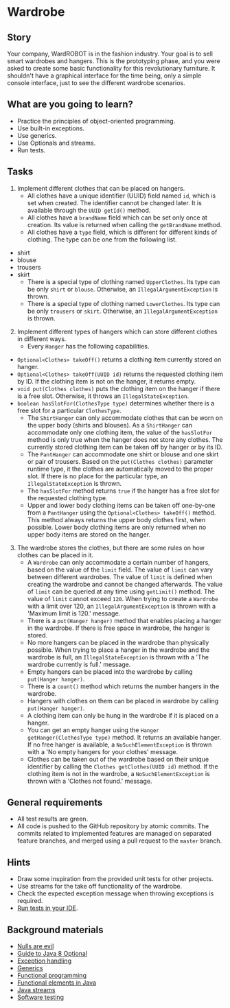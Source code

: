# Wardrobe

## Story

Your company, WardROBOT is in the fashion industry. Your goal is to sell smart wardrobes and hangers.
This is the prototyping phase, and you were asked to create some basic functionality for
this revolutionary furniture. It shouldn't have a graphical interface for the time being,
only a simple console interface, just to see the different wardrobe scenarios.

## What are you going to learn?

- Practice the principles of object-oriented programming.
- Use built-in exceptions.
- Use generics.
- Use Optionals and streams.
- Run tests.

## Tasks

1. Implement different clothes that can be placed on hangers.
    - All clothes have a unique identifier (UUID) field named `id`, which is set when created. The identifier cannot be changed later. It is available through the `UUID getId()` method.
    - All clothes have a `brandName` field which can be set only once at creation. Its value is returned when calling the `getBrandName` method.
    - All clothes have a `type` field, which is different for different kinds of clothing.
The type can be one from the following list.
- shirt
- blouse
- trousers
- skirt
    - There is a special type of clothing named `UpperClothes`. Its type can be only `shirt` or `blouse`. Otherwise, an `IllegalArgumentException` is thrown.
    - There is a special type of clothing named `LowerClothes`. Its type can be only `trousers` or `skirt`. Otherwise, an `IllegalArgumentException` is thrown.

2. Implement different types of hangers which can store different clothes in different ways.
    - Every `Hanger` has the following capabilities.
- `Optional<Clothes> takeOff()` returns a clothing item currently stored on hanger.
- `Optional<Clothes> takeOff(UUID id)` returns the requested clothing item by ID. If the clothing item is not on the hanger, it returns empty.
- `void put(Clothes clothes)` puts the clothing item on the hanger if there is a free slot. Otherwise, it throws an `IllegalStateException`.
- `boolean hasSlotFor(ClothesType type)` determines whether there is a free slot for a particular `ClothesType`.
    - The `ShirtHanger` can only accommodate clothes that can be worn on the upper body (shirts and blouses). As a `ShirtHanger` can accommodate only one clothing item, the value of the `hasSlotFor` method is only true when the hanger does not store any clothes. The currently stored clothing item can be taken off by hanger or by its ID.
    - The `PantHanger` can accommodate one shirt or blouse and one skirt or pair of trousers. Based on the `put(Clothes clothes)` parameter runtime type, it the clothes are automatically moved to the proper slot. If there is no place for the particular type, an `IllegalStateException` is thrown.
    - The `hasSlotFor` method returns `true` if the hanger has a free slot for the requested clothing type.
    - Upper and lower body clothing items can be taken off one-by-one from a `PantHanger` using the `Optional<Clothes> takeOff()` method. This method always returns the upper body clothes first, when possible. Lower body clothing items are only returned when no upper body items are stored on the hanger.

3. The wardrobe stores the clothes, but there are some rules on how clothes can be placed in it.
    - A `Wardrobe` can only accommodate a certain number of hangers, based on the value of the `limit` field. The value of `limit` can vary between different wardrobes. The value of `limit` is defined when creating the wardrobe and cannot be changed afterwards. The value of `limit` can be queried at any time using `getLimit()` method. The value of `limit` cannot exceed `120`. When trying to create a `Wardrobe` with a limit over 120, an `IllegalArgumentException` is thrown with a 'Maximum limit is 120.' message.
    - There is a `put(Hanger hanger)` method that enables placing a hanger in the wardrobe. If there is free space in wardrobe, the hanger is stored.
    - No more hangers can be placed in the wardrobe than physically possible. When trying to place a hanger in the wardrobe and the wardrobe is full, an `IllegalStateException` is thrown with a 'The wardrobe currently is full.' message.
    - Empty hangers can be placed into the wardrobe by calling `put(Hanger hanger)`.
    - There is a `count()` method which returns the number hangers in the wardrobe.
    - Hangers with clothes on them can be placed in wardrobe by calling `put(Hanger hanger)`.
    - A clothing item can only be hung in the wardrobe if it is placed on a hanger.
    - You can get an empty hanger using the `Hanger getHanger(ClothesType type)` method. It returns an available hanger. If no free hanger is available, a `NoSuchElementException` is thrown with a 'No empty hangers for your clothes' message.
    - Clothes can be taken out of the wardrobe based on their unique identifier by calling the `Clothes getClothes(UUID id)` method. If the clothing item is not in the wardrobe, a `NoSuchElementException` is thrown with a 'Clothes not found.' message.

## General requirements

- All test results are green.
- All code is pushed to the GitHub repository by atomic commits. The commits related to implemented features are managed on separated feature branches, and merged using a pull request to the `master` branch.

## Hints

- Draw some inspiration from the provided unit tests for other projects.
- Use streams for the take off functionality of the wardrobe.
- Check the expected exception message when throwing exceptions is required.
- [Run tests in your IDE](media/java/run-tests.gif).


## Background materials

- <i class="far fa-exclamation"></i> [Nulls are evil](project/curriculum/materials/pages/java/java-nulls-are-evil.md)
- <i class="far fa-exclamation"></i> [Guide to Java 8 Optional](https://www.baeldung.com/java-optional)
- <i class="far fa-exclamation"></i> [Exception handling](project/curriculum/materials/pages/java/exception-handling.md)
- <i class="far fa-exclamation"></i> [Generics](project/curriculum/materials/competencies/java-data-structures/java-generics.md.html)
- <i class="far fa-candy-cane"></i> [Functional programming](project/curriculum/materials/pages/general/functional-programming.md)
- <i class="far fa-candy-cane"></i> [Functional elements in Java](project/curriculum/materials/pages/java/functional-elements-in-java.md)
- <i class="far fa-candy-cane"></i> [Java streams](https://www.baeldung.com/java-streams)
- <i class="far fa-book-open"></i> [Software testing](project/curriculum/materials/pages/general/software-testing.md)

